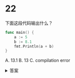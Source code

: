 # 22

下面这段代码输出什么？

```go
func main() {  
    a := 5
    b := 8.1
    fmt.Println(a + b)
}
```

A. 13.1
B. 13
C. compilation error

<details>
    <summary>答案</summary>
    ```shell
    invalid operation: a + b (mismatched types int and float64)
    ```
    答：C
    解析： a 的类型是int ，b 的类型是float ，两个不同类型的数值不能相加，编译报错。
</details>